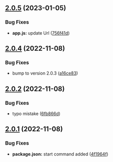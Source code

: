 ## [2.0.5](https://github.com/AniCrad/indian-rail/compare/v2.0.4...v2.0.5) (2023-01-05)


### Bug Fixes

* **app.js:** update Url ([756f41d](https://github.com/AniCrad/indian-rail/commit/756f41d5f55cdcd70ac1122f653344a152d824cc))



## [2.0.4](https://github.com/AniCrad/indian-rail/compare/v2.0.2...v2.0.4) (2022-11-08)


### Bug Fixes

* bump to version 2.0.3 ([a16ce83](https://github.com/AniCrad/indian-rail/commit/a16ce83ea3feeef407ea77e8ed1d16379ec7e4dc))



## [2.0.2](https://github.com/AniCrad/indian-rail/compare/v2.0.1...v2.0.2) (2022-11-08)


### Bug Fixes

* typo mistake ([6fb866d](https://github.com/AniCrad/indian-rail/commit/6fb866d199a0b5fe00de6d301eb91aa05ad5a583))



## [2.0.1](https://github.com/AniCrad/indian-rail/compare/v2.0.0...v2.0.1) (2022-11-08)


### Bug Fixes

* **package.json:** start command added ([4f1964f](https://github.com/AniCrad/indian-rail/commit/4f1964fe5628c40082aad492bc8b18fb9f2acb85))


